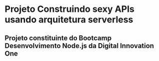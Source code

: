 # Projeto Construindo sexy APIs usando arquitetura serverless
## Projeto constituinte do Bootcamp Desenvolvimento Node.js da Digital Innovation One 
